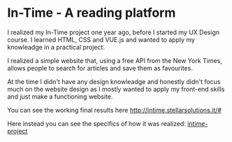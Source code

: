 # In-Time - A reading platform

I realized my In-Time project one year ago, before I started my UX Design course. 
I learned HTML, CSS and VUE.js and wanted to apply my knowleadge in a practical project. 

I realized a simple website that, using a free API from the New York Times, allows people to 
search for articles and save them as favourites. 

At the time I didn't have any design knowleadge and honestly didn't focus much on the website design
as I mostly wanted to apply my front-end skills and just make a functioning website.

You can see the working final results here http://intime.stellarsolutions.it/#

Here instead you can see the specifics of how it was realized: [intime-project](/intime-project) 
